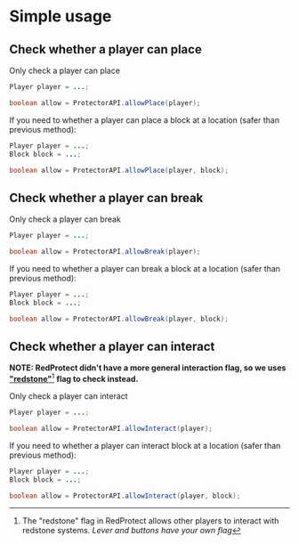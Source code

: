 # Simple usage

## Check whether a player can place

Only check a player can place

```java
Player player = ...;

boolean allow = ProtectorAPI.allowPlace(player);
```

If you need to whether a player can place a block at a location (safer than previous method):

```java
Player player = ...;
Block block = ...;

boolean allow = ProtectorAPI.allowPlace(player, block);
```

## Check whether a player can break

Only check a player can break

```java
Player player = ...;

boolean allow = ProtectorAPI.allowBreak(player);
```

If you need to whether a player can break a block at a location (safer than previous method):

```java
Player player = ...;
Block block = ...;

boolean allow = ProtectorAPI.allowBreak(player, block);
```

## Check whether a player can interact

**NOTE: RedProtect didn't have a more general interaction flag, so we uses** [**"redstone"**](#user-content-fn-1)[^1] **flag to check instead.**

Only check a player can interact

```java
Player player = ...;

boolean allow = ProtectorAPI.allowInteract(player);
```

If you need to whether a player can interact block at a location (safer than previous method):

```java
Player player = ...;
Block block = ...;

boolean allow = ProtectorAPI.allowInteract(player, block);
```

[^1]: The "redstone" flag in RedProtect allows other players to interact with redstone systems. _Lever and buttons have your own flag_
